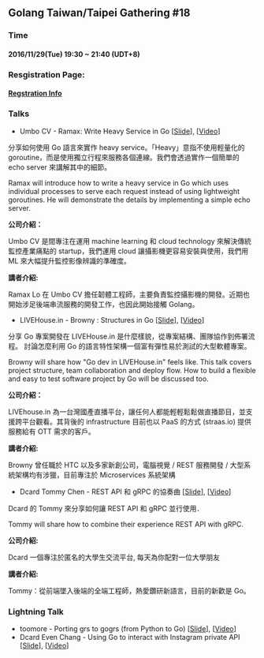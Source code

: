 ## Golang Taiwan/Taipei Gathering #18

### Time

#### 2016/11/29(Tue) 19:30 ~ 21:40  (UDT+8)

### Resgistration Page:

#### [Regstration Info](http://golang.kktix.cc/events/gtg18)

### Talks

- Umbo CV - Ramax: Write Heavy Service in Go [[Slide](https://docs.google.com/presentation/d/10V9SYlX45Q_dYFdhN0-qakVBSFbEmLvYa3QBQx2K4H4/edit?usp=sharing)], [[Video](https://youtu.be/ztVUWWm2Qbk)]

分享如何使用 Go 語言來實作 heavy service。「Heavy」意指不使用輕量化的 goroutine，而是使用獨立行程來服務各個連線。我們會透過實作一個簡單的 echo server 來講解其中的細節。

Ramax will introduce how to write a heavy service in Go which uses individual processes to serve each request instead of using lightweight
goroutines. He will demonstrate the details by implementing a simple
echo server.

**公司介紹：**

Umbo CV 是間專注在運用 machine learning 和 cloud technology 來解決傳統監控產業痛點的 startup，我們運用 cloud 讓攝影機更容易安裝與使用，我們用 ML 來大幅提升監控影像辨識的準確度。

**講者介紹:**

Ramax Lo 在 Umbo CV 擔任韌體工程師，主要負責監控攝影機的開發。近期也開始涉足後端串流服務的開發工作，也因此開始接觸 Golang。


- LIVEHouse.in - Browny : Structures in Go [[Slide](http://go-talks.appspot.com/github.com/browny/talks/2016/structures-in-go/structures-in-go.slide#1)], [[Video](https://www.youtube.com/watch?v=EIWQ3vJhBlo)]


分享 Go 專案開發在 LIVEHouse.in 是什麼樣貌，從專案結構、團隊協作到佈署流程。
討論怎麼利用 Go 的語言特性架構一個富有彈性易於測試的大型軟體專案。

Browny will share how "Go dev in LIVEHouse.in" feels like. This talk covers project structure, team collaboration and deploy flow. 
How to build a flexible and easy to test software project by Go will be discussed too.

**公司介紹：** 

LIVEhouse.in 為一台灣國產直播平台，讓任何人都能輕輕鬆鬆做直播節目，並支援跨平台觀看。其背後的 infrastructure 目前也以 PaaS 的方式 (straas.io) 提供服務給有 OTT 需求的客戶。

**講者介紹:**

Browny 曾任職於 HTC 以及多家新創公司，電腦視覺 / REST 服務開發 / 大型系統架構均有涉獵，目前專注於 Microservices 系統架構


- Dcard Tommy Chen - REST API 和 gRPC 的協奏曲 [[Slide](slides)], [[Video](https://youtu.be/cWcLFpl0K8o)]

Dcard 的 Tommy 來分享如何讓 REST API 和 gRPC 並行使用．

Tommy will share how to combine their experience REST API with gRPC.

**公司介紹:**

Dcard 一個專注於匿名的大學生交流平台, 每天為你配對一位大學朋友

**講者介紹:**

Tommy：從前端墜入後端的全端工程師，熱愛鑽研新語言，目前的新歡是 Go。


### Lightning Talk

-  toomore - Porting grs to gogrs (from Python to Go) [[Slide](https://docs.google.com/presentation/d/1uJqPdH2PA0BceBpRHXwIigeFu_mDSeXop06rTjDO1XM/edit?usp=sharing)], [[Video](https://youtu.be/RHdcVyumpO0)]
-  Dcard Even Chang - Using Go to interact with Instagram private API [[Slide](https://drive.google.com/open?id=0B6zCZUZLyeo6R29UYTBrajhzYTA)], [[Video](https://youtu.be/tFPFX32J-g0)]

